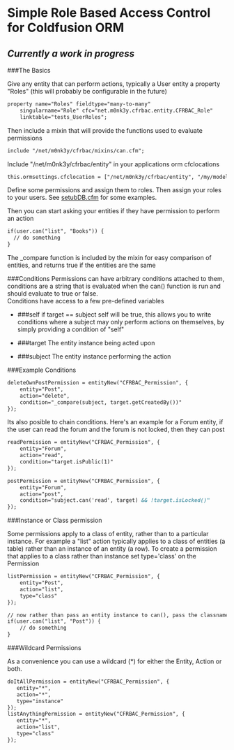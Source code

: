 Simple Role Based Access Control for Coldfusion ORM
===================================================

_Currently a work in progress_
------------------------------

###The Basics

Give any entity that can perform actions, typically a User entity a property "Roles" (this will probably be configurable in the future) 
	
```ColdFusion
property name="Roles" fieldtype="many-to-many" 
	singularname="Role" cfc="net.m0nk3y.cfrbac.entity.CFRBAC_Role" 
	linktable="tests_UserRoles"; 
```

Then include a mixin that will provide the functions used to evaluate permissions

```ColdFusion
include "/net/m0nk3y/cfrbac/mixins/can.cfm"; 
```

Include "/net/m0nk3y/cfrbac/entity" in your applications orm cfclocations

```ColdFusion
this.ormsettings.cfclocation = ["/net/m0nk3y/cfrbac/entity", "/my/model/cfcs"]
```

Define some permissions and assign them to roles. Then assign your roles to your users.  See [setubDB.cfm](//github.com/d1rtym0nk3y/cfrbac/blob/master/tests/unit/setupDB.cfm) for some examples. 

Then you can start asking your entities if they have permission to perform an action

```ColdFusion
if(user.can("list", "Books")) {
  // do something
}
```
The _compare function is included by the mixin for easy comparison of entities, and returns true if the entities are the same

###Conditions
Permissions can have arbitrary conditions attached to them, conditions are a string that is evaluated when the can() function is run and should evaluate to true or false.  
Conditions have access to a few pre-defined variables

- ###self
if target == subject self will be true, this allows you to write conditions where a subject may only perform actions on themselves, by simply providing a condition of "self"

- ###target
The entity instance being acted upon

- ###subject
The entity instance performing the action

###Example Conditions

```ColdFusion
deleteOwnPostPermission = entityNew("CFRBAC_Permission", {
	entity="Post", 
	action="delete", 
	condition="_compare(subject, target.getCreatedBy())"
});
```

Its also posible to chain conditions.
Here's an example for a Forum entity, if the user can read the forum and the forum is not locked, then they can post 

```ColdFusion
readPermission = entityNew("CFRBAC_Permission", {
	entity="Forum", 
	action="read", 
	condition="target.isPublic(1)"
});

postPermission = entityNew("CFRBAC_Permission", {
	entity="Forum", 
	action="post", 
	condition="subject.can('read', target) && !target.isLocked()"
});
```

###Instance or Class permission

Some permissions apply to a class of entity, rather than to a particular instance. For example a "list" action typically applies to a class of entities (a table) rather than an instance of an entity (a row). 
To create a permission that applies to a class rather than instance set type='class' on the Permission

```ColdFusion
listPermission = entityNew("CFRBAC_Permission", {
	entity="Post", 
	action="list",
	type="class" 
});

// now rather than pass an entity instance to can(), pass the classname
if(user.can("list", "Post")) {
	// do something
}
```

###Wildcard Permissions
 
As a convenience you can use a wildcard (*) for either the Entity, Action or both.  
  
 ```ColdFusion
doItAllPermission = entityNew("CFRBAC_Permission", {
	entity="*", 
	action="*",
	type="instance" 
}); 
listAnythingPermission = entityNew("CFRBAC_Permission", {
	entity="*", 
	action="list",
	type="class"
}); 
 ```

